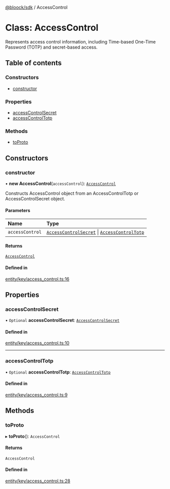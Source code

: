 [@bloock/sdk](../index.md) / AccessControl

# Class: AccessControl

Represents access control information, including Time-based One-Time Password (TOTP) and secret-based access.

## Table of contents

### Constructors

- [constructor](AccessControl.md#constructor)

### Properties

- [accessControlSecret](AccessControl.md#accesscontrolsecret)
- [accessControlTotp](AccessControl.md#accesscontroltotp)

### Methods

- [toProto](AccessControl.md#toproto)

## Constructors

### constructor

• **new AccessControl**(`accessControl`): [`AccessControl`](AccessControl.md)

Constructs AccessControl object from an AccessControlTotp or AccessControlSecret object.

#### Parameters

| Name | Type |
| :------ | :------ |
| `accessControl` | [`AccessControlSecret`](AccessControlSecret.md) \| [`AccessControlTotp`](AccessControlTotp.md) |

#### Returns

[`AccessControl`](AccessControl.md)

#### Defined in

[entity/key/access_control.ts:16](https://github.com/bloock/bloock-sdk/blob/46978bc/languages/js/src/entity/key/access_control.ts#L16)

## Properties

### accessControlSecret

• `Optional` **accessControlSecret**: [`AccessControlSecret`](AccessControlSecret.md)

#### Defined in

[entity/key/access_control.ts:10](https://github.com/bloock/bloock-sdk/blob/46978bc/languages/js/src/entity/key/access_control.ts#L10)

___

### accessControlTotp

• `Optional` **accessControlTotp**: [`AccessControlTotp`](AccessControlTotp.md)

#### Defined in

[entity/key/access_control.ts:9](https://github.com/bloock/bloock-sdk/blob/46978bc/languages/js/src/entity/key/access_control.ts#L9)

## Methods

### toProto

▸ **toProto**(): `AccessControl`

#### Returns

`AccessControl`

#### Defined in

[entity/key/access_control.ts:28](https://github.com/bloock/bloock-sdk/blob/46978bc/languages/js/src/entity/key/access_control.ts#L28)
